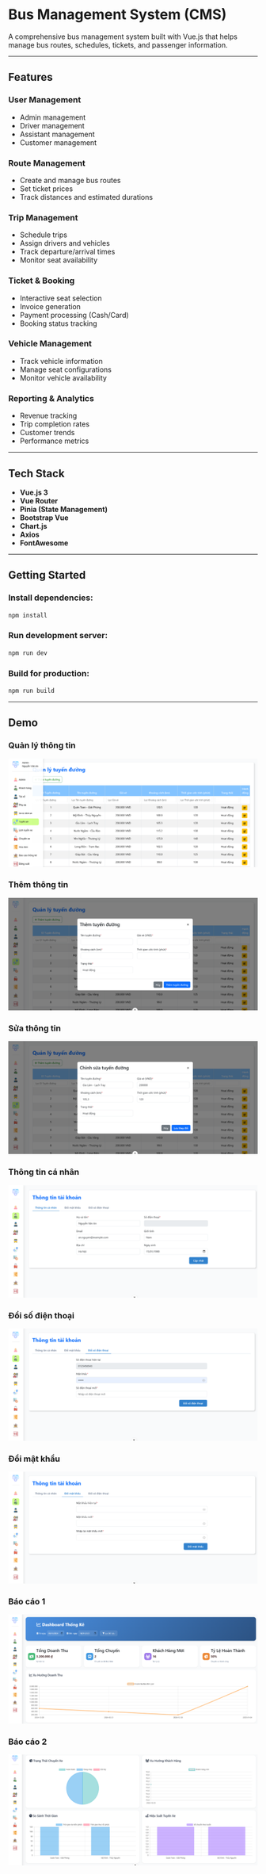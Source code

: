 # Bus Management System (CMS)

A comprehensive bus management system built with Vue.js that helps manage bus routes, schedules, tickets, and passenger information.

---

## Features

### User Management

- Admin management
- Driver management
- Assistant management
- Customer management

### Route Management

- Create and manage bus routes
- Set ticket prices
- Track distances and estimated durations

### Trip Management

- Schedule trips
- Assign drivers and vehicles
- Track departure/arrival times
- Monitor seat availability

### Ticket & Booking

- Interactive seat selection
- Invoice generation
- Payment processing (Cash/Card)
- Booking status tracking

### Vehicle Management

- Track vehicle information
- Manage seat configurations
- Monitor vehicle availability

### Reporting & Analytics

- Revenue tracking
- Trip completion rates
- Customer trends
- Performance metrics

---

## Tech Stack

- **Vue.js 3**
- **Vue Router**
- **Pinia (State Management)**
- **Bootstrap Vue**
- **Chart.js**
- **Axios**
- **FontAwesome**

---

## Getting Started

### Install dependencies:

```sh
npm install
```

### Run development server:

```sh
npm run dev
```

### Build for production:

```sh
npm run build
```

---

## Demo

### Quản lý thông tin

![Quản lý thông tin](public/images/demo/Quản%20lý%20thông%20tin.png)

### Thêm thông tin

![Thêm thông tin](public/images/demo/Thêm%20thông%20tin.png)

### Sửa thông tin

![Sửa thông tin](public/images/demo/Sửa%20thông%20tin.png)

### Thông tin cá nhân

![Thông tin cá nhân](public/images/demo/Thông%20tin%20cá%20nhân.png)

### Đổi số điện thoại

![Đổi số điện thoại](public/images/demo/Đổi%20số%20điện%20thoại.png)

### Đổi mật khẩu

![Đổi mật khẩu](public/images/demo/Đổi%20mật%20khẩu.png)

### Báo cáo 1

![Báo cáo 1](public/images/demo/Báo%20cáo%201.png)

### Báo cáo 2

![Báo cáo 2](public/images/demo/Báo%20cáo%202.png)
